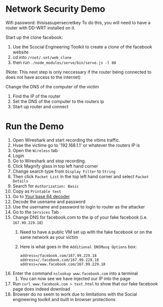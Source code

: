 # Network Security Demo

Wifi password: thisisasupersecretkey
To do this, you will need to have a router with DD-WRT installed on it.

Start up the clone facebook:
1. Use the Scocial Engineering Toolkit to create a clone of the facebook website
2. cd into `/root/.set/web_clone`
3. then run `./node_modules/serve/bin/serve.js -l 80`

(Note: This next step is only neccessary if the router being connected to does not have access to the internet)

Change the DNS of the computer of the victim 
1. Find the IP of the router
2. Set the DNS of the computer to the routers ip 
3. Start up router and connect

# Run the Demo

1. Open Wireshark and start recording the vitims traffic.
2. Hvae the victime go to '192.168.1.1' or whatever the routers IP is
3. Open the `Wireless` tab
4. Login
5. Go to Wireshark and stop recording. 
6. Click Magnify glass in top left hand corner
7. Change search type from `Display Filter` to `String`
8. Then click `Packet List` in the top left hand corner and select `Packet Details`
9. Search for `Authorization: Basic`
10. Copy as `Printable text`
11. Go to [Your base 64 decoder](https://www.base64decode.org/)
12. Decode the usename and password
13. Use the username and password to login to router as the attacker
14. Go to the `Services` Tab
15. Change DNS for facebook.com to the ip of your fake facebook (i.e. `167.99.229.18`)
    1.  Need to have a public VM set up with the fake facebook or on the same network as your victim
    2.  Here is what goes in the `Additional DNSMasq Options` box:
    
            address=/facebook.com/167.99.229.18
            address=/.facebook.com/167.99.229.18
            address=/www.facebook.com/167.99.229.18

16.  Enter the command `nslookup www.facebook.com` into a terminal
     1.  You can now see we have injected our IP into the page
17.  Run `curl www.facebook.com > text.html` to show that our fake facebook page does indeed download
18.  Browser do no seem to work due to limitations with the Social engineering toolkit and built in browser protections
